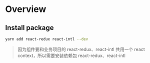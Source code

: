 # Overview

## Install package

```bash
yarn add react-redux react-intl --dev
```

> 因为组件要和业务项目的 react-redux、react-intl 共用一个 react context，所以需要安装依赖包 react-redux、react-intl
